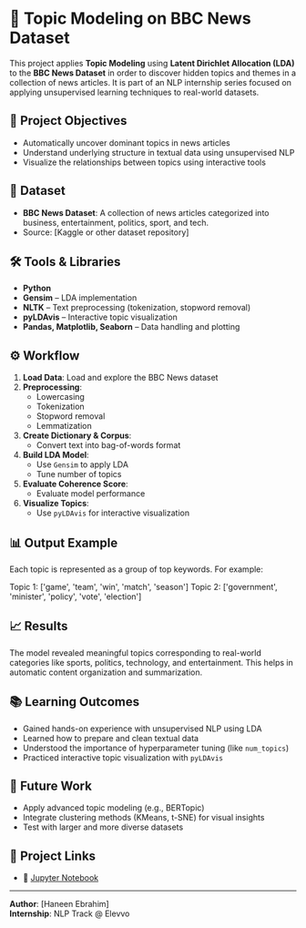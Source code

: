 # 📰 Topic Modeling on BBC News Dataset

This project applies **Topic Modeling** using **Latent Dirichlet Allocation (LDA)** to the **BBC News Dataset** in order to discover hidden topics and themes in a collection of news articles. It is part of an NLP internship series focused on applying unsupervised learning techniques to real-world datasets.

## 📌 Project Objectives

- Automatically uncover dominant topics in news articles
- Understand underlying structure in textual data using unsupervised NLP
- Visualize the relationships between topics using interactive tools

## 📂 Dataset

- **BBC News Dataset**: A collection of news articles categorized into business, entertainment, politics, sport, and tech.
- Source: [Kaggle or other dataset repository]

## 🛠️ Tools & Libraries

- **Python**
- **Gensim** – LDA implementation
- **NLTK** – Text preprocessing (tokenization, stopword removal)
- **pyLDAvis** – Interactive topic visualization
- **Pandas, Matplotlib, Seaborn** – Data handling and plotting

## ⚙️ Workflow

1. **Load Data**: Load and explore the BBC News dataset
2. **Preprocessing**:
   - Lowercasing
   - Tokenization
   - Stopword removal
   - Lemmatization
3. **Create Dictionary & Corpus**:
   - Convert text into bag-of-words format
4. **Build LDA Model**:
   - Use `Gensim` to apply LDA
   - Tune number of topics
5. **Evaluate Coherence Score**:
   - Evaluate model performance
6. **Visualize Topics**:
   - Use `pyLDAvis` for interactive visualization

## 📊 Output Example

Each topic is represented as a group of top keywords. For example:

 Topic 1: ['game', 'team', 'win', 'match', 'season']
 Topic 2: ['government', 'minister', 'policy', 'vote', 'election']


## 📈 Results

The model revealed meaningful topics corresponding to real-world categories like sports, politics, technology, and entertainment. This helps in automatic content organization and summarization.

## 📚 Learning Outcomes

- Gained hands-on experience with unsupervised NLP using LDA
- Learned how to prepare and clean textual data
- Understood the importance of hyperparameter tuning (like `num_topics`)
- Practiced interactive topic visualization with `pyLDAvis`

## 🧠 Future Work

- Apply advanced topic modeling (e.g., BERTopic)
- Integrate clustering methods (KMeans, t-SNE) for visual insights
- Test with larger and more diverse datasets

## 🔗 Project Links

- 📁 [Jupyter Notebook ](https://www.kaggle.com/code/hanenebrahim/topic-modeling-on-bbc-news)


---

**Author**: [Haneen Ebrahim]  
**Internship**: NLP Track @ Elevvo  


